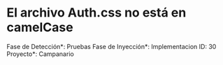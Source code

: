 # El archivo Auth.css no está en camelCase

Fase de Detección*: Pruebas
Fase de Inyección*: Implementacion
ID: 30
Proyecto*: Campanario
